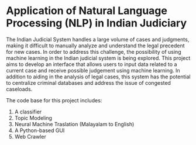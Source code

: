 # Application of Natural Language Processing (NLP) in Indian Judiciary

The Indian Judicial System handles a large volume of cases and judgments, making it difficult to manually analyze and understand the legal precedent for new cases. In order to address this challenge, the possibility of using machine learning in the Indian judicial system is being explored. This project aims to develop an interface that allows users to input data related to a current case and receive possible judgement using machine learning. In addition to aiding in the analysis of legal cases, this system has the potential to centralize criminal databases and address the issue of congested caseloads.  

The code base for this project includes:
1. A classifier  
2. Topic Modeling  
3. Neural Machine Traslation (Malayalam to English)  
4. A Python-based GUI  
5. Web Crawler  
